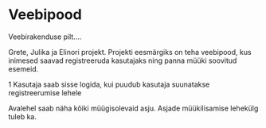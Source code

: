 # Veebipood


Veebirakenduse pilt....

Grete, Julika ja Elinori projekt. 
Projekti eesmärgiks on teha veebipood, kus inimesed saavad registreeruda kasutajaks ning panna müüki soovitud esemeid.

1 Kasutaja saab sisse logida, kui puudub kasutaja suunatakse registreerumise lehele



Avalehel saab näha kõiki müügisolevaid asju. Asjade müükilisamise lehekülg tuleb ka. 

